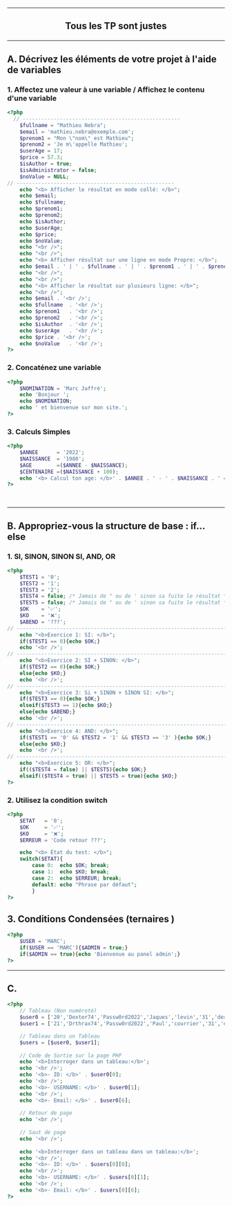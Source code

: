 -----------------------------------------------------------------------------------------------------------------------------------------------------------------------
## <p align='center'> Tous les TP sont justes </p>
-----------------------------------------------------------------------------------------------------------------------------------------------------------------------

## A. Décrivez les éléments de votre projet à l'aide de variables

### 1. Affectez une valeur à une variable / Affichez le contenu d'une variable
```php
<?php
  // ---------------------------------------------------
	$fullname = "Mathieu Nebra";
	$email = 'mathieu.nebra@exemple.com';
	$prenom1 = "Mon \"nom\" est Mathieu";
	$prenom2 = 'Je m\'appelle Mathieu';
	$userAge = 17;
	$price = 57.3;
	$isAuthor = true;
	$isAdministrator = false;
	$noValue = NULL;
// ---------------------------------------------------
	echo "<b> Afficher le résultat en mode collé: </b>";
	echo $email;
	echo $fullname;
	echo $prenom1;
	echo $prenom2;
	echo $isAuthor;
	echo $userAge;
	echo $price;
	echo $noValue;
	echo "<br />";
	echo "<br />";
	echo "<b> Afficher résultat sur une ligne en mode Propre: </b>";
	echo $email . ' | ' . $fullname . ' | ' . $prenom1 . ' | ' . $prenom2	. ' | ' .	$isAuthor . ' | ' .	$userAge . ' | ' . $price . ' | ' . $noValue;
	echo "<br />";
	echo "<br />";
	echo "<b> Afficher le résultat sur plusieurs ligne: </b>";
	echo "<br />";
	echo $email	. '<br />';
	echo $fullname  . '<br />';
	echo $prenom1	. '<br />';
	echo $prenom2	. '<br />';
	echo $isAuthor  . '<br />';
	echo $userAge	. '<br />';
	echo $price	. '<br />';
	echo $noValue	. '<br />';
?>
```


### 2. Concaténez une variable
```php
<?php
	$NOMINATION = 'Marc Jaffré';
	echo 'Bonjour ';
	echo $NOMINATION;
	echo ' et bienvenue sur mon site.';
?>
```

### 3. Calculs Simples
```php
<?php
	$ANNEE      = '2022';
	$NAISSANCE  = '1980';
	$AGE        =($ANNEE - $NAISSANCE); 
	$CENTENAIRE =($NAISSANCE + 100); 
	echo '<b> Calcul ton age: </b>' . $ANNEE . ' - ' . $NAISSANCE . ' = ' . $AGE . ' ans';
?>
```

<br />


-----------------------------------------------------------------------------------------------------------------------------------------------------------------------
## B. Appropriez-vous la structure de base : if… else

### 1. SI, SINON, SINON SI, AND, OR
```php
<?php
	$TEST1 = '0';
	$TEST2 = '1';
	$TEST3 = '2';
	$TEST4 = false; /* Jamais de " ou de ' sinon sa fuite le résultat */
	$TEST5 = false; /* Jamais de " ou de ' sinon sa fuite le résultat */
	$OK    = '✅';
	$KO    = '❌';
	$ABEND = '???';
// ------------------------------------------------------------------------------
	echo "<b>Exercice 1: SI: </b>";
	if($TEST1 == 0){echo $OK;}
	echo '<br />';
// ------------------------------------------------------------------------------
	echo "<b>Exercice 2: SI + SINON: </b>";
	if($TEST2 == 0){echo $OK;}
	else{echo $KO;}
	echo '<br />';
// ------------------------------------------------------------------------------
	echo "<b>Exercice 3: Si + SINON + SINON SI: </b>";
	if($TEST3 == 0){echo $OK;}
	elseif($TEST3 == 1){echo $KO;}
	else{echo $ABEND;}
	echo '<br />';
// ------------------------------------------------------------------------------
	echo "<b>Exercice 4: AND: </b>";
	if($TEST1 == '0' && $TEST2 = '1' && $TEST3 == '3' ){echo $OK;}
	else{echo $KO;}
	echo '<br />';
// ------------------------------------------------------------------------------
	echo "<b>Exercice 5: OR: </b>";
	if(($TEST4 = false) || $TEST5){echo $OK;}
	elseif(($TEST4 = true) || $TEST5 = true){echo $KO;}
?>
```

### 2. Utilisez la condition switch
```php
<?php
	$ETAT   = '0';
	$OK     = '✅';
	$KO     = '❌';
	$ERREUR = 'Code retour ???';

	echo "<b> État du test: </b>";
	switch($ETAT){
		case 0:	 echo $OK; break;
		case 1:	 echo $KO; break;
		case 2:	 echo $ERREUR; break;
		default: echo "Phrase par défaut"; 
		}
?>
```

## 3. Conditions Condensées (ternaires )
```php
<?php
	$USER = 'MARC';
	if($USER == 'MARC'){$ADMIN = true;}
	if($ADMIN == true){echo 'Bienvenue au panel admin';}
?>
```


-----------------------------------------------------------------------------------------------------------------------------------------------------------------------
## C.
```php
<?php
	// Tableau (Non numéroté)
	$user0 = ['20','Dexter74','Passw0rd2022','Jaques','levin','31','dexter74@mail.com','users'];
	$user1 = ['21','Drthrax74','Passw0rd2022','Paul','courrier','31','drthrax74@mail.com','Administrateur'];

	// Tableau dans un Tableau
	$users = [$user0, $user1];
	
	// Code de Sortie sur la page PHP
	echo '<b>Interroger dans un tableau:</b>';
	echo '<br />';
	echo '<b>- ID: </b>' . $user0[0];
	echo '<br />';
	echo '<b>- USERNAME: </b>' . $user0[1];
	echo '<br />';
	echo '<b>- Email: </b>' . $user0[6];
	
	// Retour de page
	echo '<br />';
	
	// Saut de page
	echo '<br />';
	
	echo '<b>Interroger dans un tableau dans un tableau:</b>';
	echo '<br />';
	echo '<b>- ID: </b>' . $users[0][0];
	echo '<br />';
	echo '<b>- USERNAME: </b>' . $users[0][1];
	echo '<br />';
	echo '<b>- Email: </b>' . $users[0][6];
?>
```


